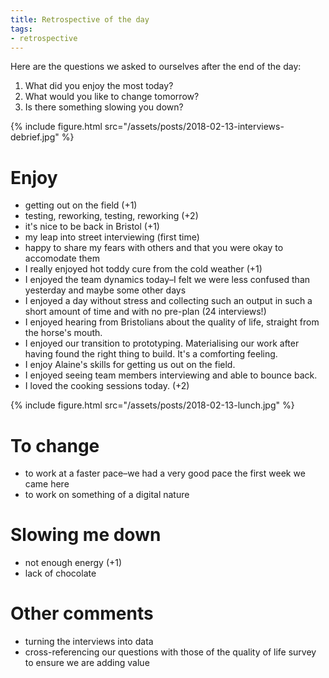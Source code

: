 ```yaml
---
title: Retrospective of the day
tags:
- retrospective
---
```


Here are the questions we asked to ourselves after the end of the day:

1. What did you enjoy the most today?
2. What would you like to change tomorrow?
3. Is there something slowing you down?

{% include figure.html src="/assets/posts/2018-02-13-interviews-debrief.jpg" %}


# Enjoy

- getting out on the field (+1)
- testing, reworking, testing, reworking (+2)
- it's nice to be back in Bristol (+1)
- my leap into street interviewing (first time)
- happy to share my fears with others and that you were okay to accomodate them
- I really enjoyed hot toddy cure from the cold weather (+1)
- I enjoyed the team dynamics today–I felt we were less confused than yesterday and maybe some other days
- I enjoyed a day without stress and collecting such an output in such a short amount of time and with no pre-plan (24 interviews!)
- I enjoyed hearing from Bristolians about the quality of life, straight from the horse's mouth.
- I enjoyed our transition to prototyping. Materialising our work after having found the right thing to build. It's a comforting feeling.
- I enjoy Alaine's skills for getting us out on the field.
- I enjoyed seeing team members interviewing and able to bounce back.
- I loved the cooking sessions today. (+2)

{% include figure.html src="/assets/posts/2018-02-13-lunch.jpg" %}

# To change

- to work at a faster pace–we had a very good pace the first week we came here
- to work on something of a digital nature

# Slowing me down

- not enough energy (+1)
- lack of chocolate

# Other comments

- turning the interviews into data
- cross-referencing our questions with those of the quality of life survey to ensure we are adding value
